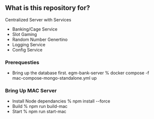 ## What is this repository for?

Centralized Server with Services

- Banking/Cage Service
- Slot Gaming
- Random Number Genertino
- Logging Service
- Config Service

### Prerequesties

- Bring up the database first.
  egm-bank-server % docker compose -f mac-compose-mongo-standalone.yml up

### Bring Up MAC Server

- Install Node dependancies
  % npm install --force
- Build
  % npm run build-mac
- Start
  % npm run start-mac
